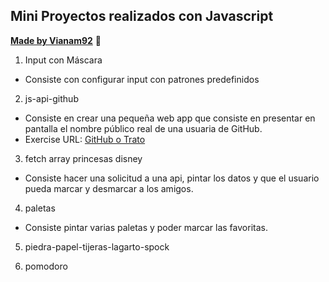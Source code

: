 ## Mini Proyectos realizados con Javascript
**[Made by Vianam92](https://github.com/Vianam92)** 🤖️

1. Input con Máscara

- Consiste con configurar input con patrones predefinidos
  
2. js-api-github
   
- Consiste en crear una pequeña web app que consiste en presentar en pantalla el nombre público real de una usuaria de GitHub.
- Exercise URL: [GitHub o Trato](vianam92.github.io/js-api-github/)
  
3. fetch array princesas disney
   
- Consiste hacer una solicitud a una api, pintar los datos y que el usuario pueda marcar y desmarcar a los amigos.

4. paletas

- Consiste pintar varias paletas y poder marcar las favoritas.
  
5. piedra-papel-tijeras-lagarto-spock

6. pomodoro
